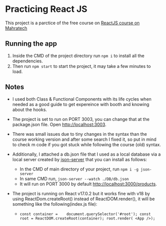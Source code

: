 # Practicing React JS

This project is a parctice of the free course on [ReactJS course on Mahratech](https://maharatech.gov.eg/course/view.php?id=790) 



## Running the app
1. Inside the CMD of the project directory run `npm i` to install all the dependencies.
2. Then run `npm start` to start the project, it may take a few minutes to load.


## Notes

- I used both Class & Functional Components with its life cycles when needed as a good guide to get expereince with booth and knowing about the hooks.

- The project is set to run on PORT 3003, you can change that at the package.json file. Open [http://localhost:3003](http://localhost:3003).

- There was small issues due to tiny changes in the syntax than the course working version and after some search I fixed it, so put in mind to check m code if you got stuck while following the course (old) syntax.

- Additionally, I  attached a db.json file that I used as a local database via a local server created by [json-server](https://github.com/typicode/json-server) that you can install as follows:
	* In the CMD of main directory of your project, run `npm i -g json-server`
	* In same CMD run, `json-server --watch ./DB/db.json`
	* It will run on PORT 3000 by default [http://localhost:3000/products](http://localhost:3000/products).
	

- The project is running on React v17.0.2 but it works fine with v18 by using ReactDom.createRoot() instead of ReactDOM.render(), it will be something like the following(index.js file):
	* `const container = 	document.querySelector('#root');
	  const root = ReactDOM.createRoot(container);
	  root.render( <App />);
	  `

